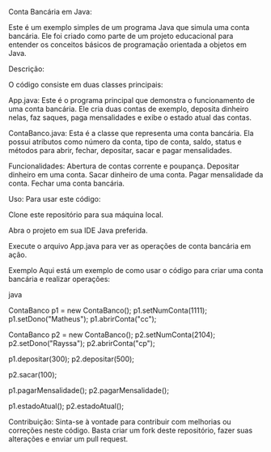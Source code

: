Conta Bancária em Java:

Este é um exemplo simples de um programa Java que simula uma conta bancária. Ele foi criado como parte de um projeto educacional para entender os conceitos básicos de programação orientada a objetos em Java.

Descrição:

O código consiste em duas classes principais:

App.java: Este é o programa principal que demonstra o funcionamento de uma conta bancária. Ele cria duas contas de exemplo, deposita dinheiro nelas, faz saques, paga mensalidades e exibe o estado atual das contas.

ContaBanco.java: Esta é a classe que representa uma conta bancária. Ela possui atributos como número da conta, tipo de conta, saldo, status e métodos para abrir, fechar, depositar, sacar e pagar mensalidades.

Funcionalidades:
Abertura de contas corrente e poupança.
Depositar dinheiro em uma conta.
Sacar dinheiro de uma conta.
Pagar mensalidade da conta.
Fechar uma conta bancária.

Uso:
Para usar este código:

Clone este repositório para sua máquina local.

Abra o projeto em sua IDE Java preferida.

Execute o arquivo App.java para ver as operações de conta bancária em ação.

Exemplo
Aqui está um exemplo de como usar o código para criar uma conta bancária e realizar operações:

java

ContaBanco p1 = new ContaBanco();
p1.setNumConta(1111);
p1.setDono("Matheus");
p1.abrirConta("cc");

ContaBanco p2 = new ContaBanco();
p2.setNumConta(2104);
p2.setDono("Rayssa");
p2.abrirConta("cp");

p1.depositar(300);
p2.depositar(500);

p2.sacar(100);

p1.pagarMensalidade();
p2.pagarMensalidade();

p1.estadoAtual();
p2.estadoAtual();

Contribuição:
Sinta-se à vontade para contribuir com melhorias ou correções neste código. Basta criar um fork deste repositório, fazer suas alterações e enviar um pull request.
